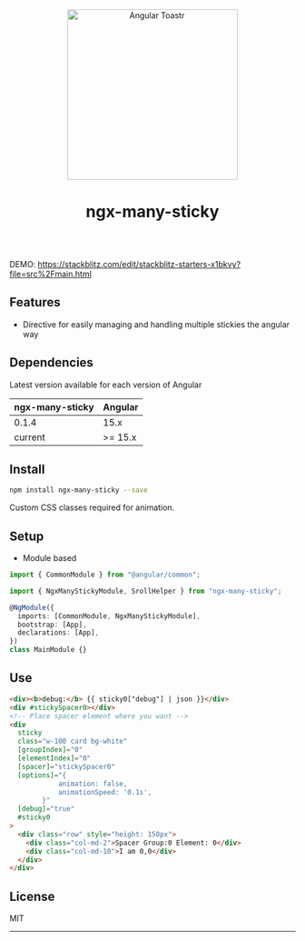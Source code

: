 <div align="center">
  <img src="https://raw.githubusercontent.com/scttcper/ngx-toastr/master/misc/documentation-assets/ngx-toastr-example.png" width="300" alt="Angular Toastr">
  <br>
  <h1>ngx-many-sticky</h1>
  <br>
  <br>
</div>

DEMO: https://stackblitz.com/edit/stackblitz-starters-x1bkvy?file=src%2Fmain.html

## Features

- Directive for easily managing and handling multiple stickies the angular way

## Dependencies

Latest version available for each version of Angular

| ngx-many-sticky | Angular |
| --------------- | ------- |
| 0.1.4           | 15.x    |
| current         | >= 15.x |

## Install

```bash
npm install ngx-many-sticky --save
```

Custom CSS classes required for animation.

## Setup

- Module based

```typescript
import { CommonModule } from "@angular/common";

import { NgxManyStickyModule, SrollHelper } from "ngx-many-sticky";

@NgModule({
  imports: [CommonModule, NgxManyStickyModule],
  bootstrap: [App],
  declarations: [App],
})
class MainModule {}
```

## Use

```html
<div><b>debug:</b> {{ sticky0["debug"] | json }}</div>
<div #stickySpacer0></div>
<!-- Place spacer element where you want -->
<div
  sticky
  class="w-100 card bg-white"
  [groupIndex]="0"
  [elementIndex]="0"
  [spacer]="stickySpacer0"
  [options]="{
            animation: false,
            animationSpeed: '0.1s',
        }"
  [debug]="true"
  #sticky0
>
  <div class="row" style="height: 150px">
    <div class="col-md-2">Spacer Group:0 Element: 0</div>
    <div class="col-md-10">I am 0,0</div>
  </div>
</div>
```

## License

MIT

---
